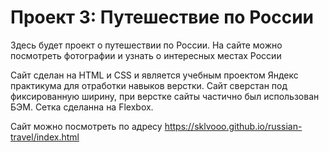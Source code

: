 # Проект 3: Путешествие по России


Здесь будет проект о путешествии по России. На сайте можно посмотреть фотографии и узнать о интересных местах России

Сайт сделан на HTML и CSS и является учебным проектом Яндекс практикума для отработки навыков верстки. Сайт сверстан под фиксированную ширину, при верстке сайты частично был использован БЭМ.
Сетка сделанна на Flexbox.

Сайт можно посмотреть по адресу https://sklvooo.github.io/russian-travel/index.html

